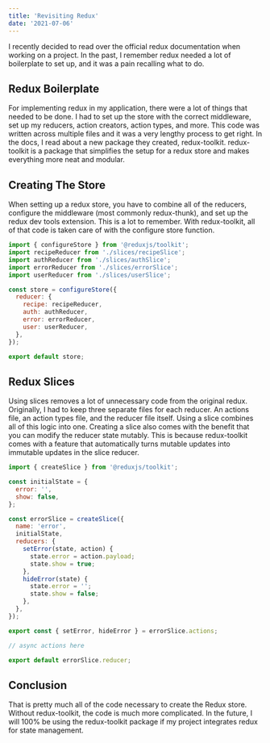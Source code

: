 ```yaml
---
title: 'Revisiting Redux'
date: '2021-07-06'
---
```


I recently decided to read over the official redux documentation when working on a project. In the past, I remember redux needed a lot of boilerplate to set up, and it was a pain recalling what to do.

## Redux Boilerplate

For implementing redux in my application, there were a lot of things that needed to be done. I had to set up the store with the correct middleware, set up my reducers, action creators, action types, and more. This code was written across multiple files and it was a very lengthy process to get right. In the docs, I read about a new package they created, redux-toolkit. redux-toolkit is a package that simplifies the setup for a redux store and makes everything more neat and modular.

## Creating The Store

When setting up a redux store, you have to combine all of the reducers, configure the middleware (most commonly redux-thunk), and set up the redux dev tools extension. This is a lot to remember. With redux-toolkit, all of that code is taken care of with the configure store function.

```js
import { configureStore } from '@reduxjs/toolkit';
import recipeReducer from './slices/recipeSlice';
import authReducer from './slices/authSlice';
import errorReducer from './slices/errorSlice';
import userReducer from './slices/userSlice';

const store = configureStore({
  reducer: {
    recipe: recipeReducer,
    auth: authReducer,
    error: errorReducer,
    user: userReducer,
  },
});

export default store;
```

## Redux Slices

Using slices removes a lot of unnecessary code from the original redux. Originally, I had to keep three separate files for each reducer. An actions file, an action types file, and the reducer file itself. Using a slice combines all of this logic into one. Creating a slice also comes with the benefit that you can modify the reducer state mutably. This is because redux-toolkit comes with a feature that automatically turns mutable updates into immutable updates in the slice reducer.

```js
import { createSlice } from '@reduxjs/toolkit';

const initialState = {
  error: '',
  show: false,
};

const errorSlice = createSlice({
  name: 'error',
  initialState,
  reducers: {
    setError(state, action) {
      state.error = action.payload;
      state.show = true;
    },
    hideError(state) {
      state.error = '';
      state.show = false;
    },
  },
});

export const { setError, hideError } = errorSlice.actions;

// async actions here

export default errorSlice.reducer;
```

## Conclusion

That is pretty much all of the code necessary to create the Redux store. Without redux-toolkit, the code is much more complicated. In the future, I will 100% be using the redux-toolkit package if my project integrates redux for state management.
